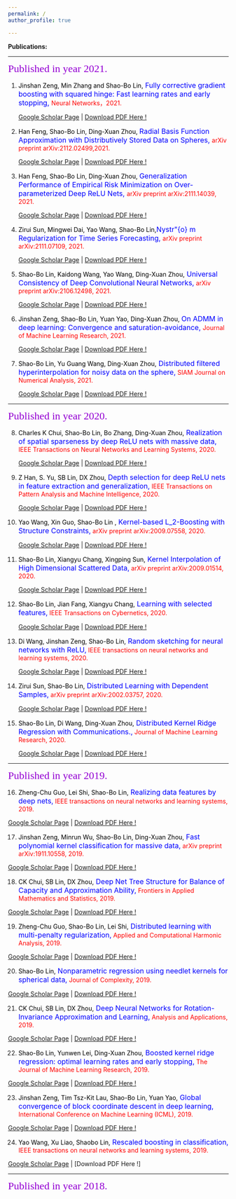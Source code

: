 ```yaml
---
permalink: / 
author_profile: true

---
```


**Publications:**

------

<font face="华文彩云"  size=5 color ="DarkViolet"> Published in year 2021.</font>

1. <font color ="black"> Jinshan Zeng, Min Zhang and Shao-Bo Lin,</font><font size=3 color ="blue"> Fully corrective gradient boosting with squared hinge: Fast learning rates and early stopping, </font> <font color ="red"> Neural Networks，2021.</font>

   [Google Scholar Page](https://scholar.google.com/citations?view_op=view_citation&hl=en&user=dGt4l6QAAAAJ&sortby=pubdate&citation_for_view=dGt4l6QAAAAJ:0ngZmJvimKcC) | [Download PDF Here !](https://jxwanglearningtheory.github.io/files/2021_Fully-Corrective_Gradient.pdf)  

2. <font color ="black">Han Feng, Shao-Bo Lin, Ding-Xuan Zhou, </font><font size=3 color ="blue">Radial Basis Function Approximation with Distributively Stored Data on Spheres,  </font> <font color ="red">arXiv preprint arXiv:2112.02499,2021.</font> 

   [Google Scholar Page](https://scholar.google.com/citations?view_op=view_citation&hl=en&user=dGt4l6QAAAAJ&sortby=pubdate&citation_for_view=dGt4l6QAAAAJ:7VEv-pLvLSsC) | [Download PDF Here !](https://jxwanglearningtheory.github.io/files/2021_Radial_Basis_Function_Approximation.pdf)  


3. <font color ="black">Han Feng, Shao-Bo Lin, Ding-Xuan Zhou, </font><font size=3 color ="blue">Generalization Performance of Empirical Risk Minimization on Over-parameterized Deep ReLU Nets,  </font> <font color ="red">arXiv preprint arXiv:2111.14039, 2021. </font> 

   [Google Scholar Page](https://scholar.google.com/citations?view_op=view_citation&hl=en&user=dGt4l6QAAAAJ&sortby=pubdate&citation_for_view=dGt4l6QAAAAJ:7VEv-pLvLSsC) | [Download PDF Here !](https://jxwanglearningtheory.github.io/files/2021_GENERALIZATION_PERFORMANCE.pdf)  

4. <font color ="black"> Zirui Sun, Mingwei Dai, Yao Wang, Shao-Bo Lin,</font><font size=3 color ="blue">Nystr\"{o} m Regularization for Time Series Forecasting,  </font> <font color ="red"> arXiv preprint arXiv:2111.07109, 2021.</font> 

   [Google Scholar Page](https://scholar.google.com/citations?view_op=view_citation&hl=en&user=dGt4l6QAAAAJ&sortby=pubdate&citation_for_view=dGt4l6QAAAAJ:j5aT6aphRxQC) | [Download PDF Here !](https://jxwanglearningtheory.github.io/files/2021_Nystrom_Regularization.pdf)  

5. <font color ="black"> Shao-Bo Lin, Kaidong Wang, Yao Wang, Ding-Xuan Zhou,</font><font size=3 color ="blue"> Universal Consistency of Deep Convolutional Neural Networks,</font> <font color ="red">arXiv preprint arXiv:2106.12498, 2021.</font> 

   [Google Scholar Page](https://scholar.google.com/citations?view_op=view_citation&hl=en&user=dGt4l6QAAAAJ&sortby=pubdate&citation_for_view=dGt4l6QAAAAJ:EBV337fEn3EC) | [Download PDF Here !](https://jxwanglearningtheory.github.io/files/2021_Universal_Consistency.pdf)  


6. <font color ="black">Jinshan Zeng, Shao-Bo Lin, Yuan Yao, Ding-Xuan Zhou, </font><font size=3 color ="blue"> On ADMM in deep learning: Convergence and saturation-avoidance, </font> <font color ="red">Journal of Machine Learning Research, 2021.</font> 

   [Google Scholar Page](https://scholar.google.com/citations?view_op=view_citation&hl=en&user=dGt4l6QAAAAJ&sortby=pubdate&citation_for_view=dGt4l6QAAAAJ:yIeBiWEAh44C) | [Download PDF Here !](https://jxwanglearningtheory.github.io/files/2021_On_ADMM_in_Deep_Learning.pdf)

7. <font color ="black"> Shao-Bo Lin, Yu Guang Wang, Ding-Xuan Zhou,</font><font size=3 color ="blue">  Distributed filtered hyperinterpolation for noisy data on the sphere,</font> <font color ="red">SIAM Journal on Numerical Analysis, 2021.</font> 

   [Google Scholar Page](https://scholar.google.com/citations?view_op=view_citation&hl=en&user=dGt4l6QAAAAJ&sortby=pubdate&citation_for_view=dGt4l6QAAAAJ:Vztgr1qGG8IC) | [Download PDF Here !](https://jxwanglearningtheory.github.io/files/2021_DISTRIBUTED_FILTERED_HYPERINTERPOLATION.pdf)

------

<font face="华文彩云"  size=5 color ="DarkViolet"> Published in year 2020.</font>


8. <font color ="black">  Charles K Chui, Shao-Bo Lin, Bo Zhang, Ding-Xuan Zhou,</font><font size=3 color ="blue">  Realization of spatial sparseness by deep ReLU nets with massive data,</font> <font color ="red"> IEEE Transactions on Neural Networks and Learning Systems, 2020.</font> 

   [Google Scholar Page](https://scholar.google.com/citations?view_op=view_citation&hl=en&user=dGt4l6QAAAAJ&sortby=pubdate&citation_for_view=dGt4l6QAAAAJ:GYcXSSpN504C) | [Download PDF Here !](https://jxwanglearningtheory.github.io/files/2020_Realization_of_spatial_sparseness.pdf) 

9. <font color ="black">  Z Han, S. Yu, SB Lin, DX Zhou,</font><font size=3 color ="blue"> Depth selection for deep ReLU nets in feature extraction and generalization,</font> <font color ="red"> IEEE Transactions on Pattern Analysis and Machine Intelligence, 2020.</font> 

   [Google Scholar Page](https://scholar.google.com/citations?view_op=view_citation&hl=en&user=dGt4l6QAAAAJ&sortby=pubdate&citation_for_view=dGt4l6QAAAAJ:lK9BDNCuzFgC) | [Download PDF Here !](https://jxwanglearningtheory.github.io/files/2020_Depth_Selection.pdf) 


10. <font color ="black">Yao Wang, Xin Guo, Shao-Bo Lin  ,</font><font size=3 color ="blue">  Kernel-based L_2-Boosting with Structure Constraints,</font> <font color ="red"> arXiv preprint arXiv:2009.07558, 2020.</font> 

      [Google Scholar Page](https://scholar.google.com/citations?view_op=view_citation&hl=en&user=dGt4l6QAAAAJ&sortby=pubdate&citation_for_view=dGt4l6QAAAAJ:oursBaop5wYC) | [Download PDF Here !](https://jxwanglearningtheory.github.io/files/2020_Kernel-based.pdf) 


11. <font color ="black"> Shao-Bo Lin, Xiangyu Chang, Xingping Sun,</font><font size=3 color ="blue">  Kernel Interpolation of High Dimensional Scattered Data,</font> <font color ="red">arXiv preprint arXiv:2009.01514, 2020.</font> 

      [Google Scholar Page](https://scholar.google.com/citations?view_op=view_citation&hl=en&user=dGt4l6QAAAAJ&sortby=pubdate&citation_for_view=dGt4l6QAAAAJ:MDX3w3dAD3YC ) | [Download PDF Here !](https://jxwanglearningtheory.github.io/files/2020_Kernel_Interpolation.pdf) 


12. <font color ="black">  Shao-Bo Lin, Jian Fang, Xiangyu Chang,</font><font size=3 color ="blue"> Learning with selected features,</font> <font color ="red"> IEEE Transactions on Cybernetics, 2020.</font> 

      [Google Scholar Page](https://scholar.google.com/citations?view_op=view_citation&hl=en&user=dGt4l6QAAAAJ&sortby=pubdate&citation_for_view=dGt4l6QAAAAJ:qsWQJNntlusC ) | [Download PDF Here !](https://jxwanglearningtheory.github.io/files/2020_learning_with_selected_features.pdf) 


13. <font color ="black"> Di Wang, Jinshan Zeng, Shao-Bo Lin,</font><font size=3 color ="blue">  Random sketching for neural networks with ReLU,</font> <font color ="red"> IEEE transactions on neural networks and learning systems, 2020.</font> 
   
      [Google Scholar Page](https://scholar.google.com/citations?view_op=view_citation&hl=en&user=dGt4l6QAAAAJ&sortby=pubdate&citation_for_view=dGt4l6QAAAAJ:cNe27ouKFcQC) | [Download PDF Here !](https://jxwanglearningtheory.github.io/files/2020_random_sketching.pdf) 


14. <font color ="black"> Zirui Sun, Shao-Bo Lin,</font><font size=3 color ="blue">  Distributed Learning with Dependent Samples,</font> <font color ="red">arXiv preprint arXiv:2002.03757, 2020.</font> 

    [Google Scholar Page](https://scholar.google.com/citations?view_op=view_citation&hl=en&user=dGt4l6QAAAAJ&sortby=pubdate&citation_for_view=dGt4l6QAAAAJ:sbeIDTyQOFgC) | [Download PDF Here !](https://jxwanglearningtheory.github.io/files/2020_Distributed_Learning_with_Dependent_Samples.pdf) 

15. <font color ="black">Shao-Bo Lin, Di Wang, Ding-Xuan Zhou,</font><font size=3 color ="blue"> Distributed Kernel Ridge Regression with Communications.,</font> <font color ="red"> Journal of Machine Learning Research, 2020.</font> 

    [Google Scholar Page]( https://scholar.google.com/citations?view_op=view_citation&hl=en&user=dGt4l6QAAAAJ&sortby=pubdate&citation_for_view=dGt4l6QAAAAJ:SrKkpNFED5gC) | [Download PDF Here !](https://jxwanglearningtheory.github.io/files/2020_Distributed_Kernel.pdf)

------

<font face="华文彩云"  size=5 color ="DarkViolet"> Published in year 2019.</font>

16. <font color ="black">Zheng-Chu Guo, Lei Shi, Shao-Bo Lin,</font><font size=3 color ="blue"> Realizing data features by deep nets,</font> <font color ="red"> IEEE transactions on neural networks and learning systems, 2019.</font> 

   [Google Scholar Page](https://scholar.google.com/citations?view_op=view_citation&hl=en&user=dGt4l6QAAAAJ&sortby=pubdate&citation_for_view=dGt4l6QAAAAJ:rCNdntzdTkkC) | [Download PDF Here !](https://jxwanglearningtheory.github.io/files/2019_Realizing_data_features_by_deep_nets.pdf) 

17. <font color ="black"> Jinshan Zeng, Minrun Wu, Shao-Bo Lin, Ding-Xuan Zhou,</font><font size=3 color ="blue"> Fast polynomial kernel classification for massive data,</font> <font color ="red"> arXiv preprint arXiv:1911.10558, 2019.</font> 

   [Google Scholar Page](https://scholar.google.com/citations?view_op=view_citation&hl=en&user=dGt4l6QAAAAJ&sortby=pubdate&citation_for_view=dGt4l6QAAAAJ:rbGdIwl2e6cC) | [Download PDF Here !](https://jxwanglearningtheory.github.io/files/2019_fast_polynomial_kernel_classification_for_massive_data.pdf) 

18. <font color ="black">CK Chui, SB Lin, DX Zhou,</font><font size=3 color ="blue"> Deep Net Tree Structure for Balance of Capacity and Approximation Ability,</font> <font color ="red"> Frontiers in Applied Mathematics and Statistics, 2019.</font> 

   [Google Scholar Page](https://scholar.google.com/citations?view_op=view_citation&hl=en&user=dGt4l6QAAAAJ&sortby=pubdate&citation_for_view=dGt4l6QAAAAJ:60iIaj97TE0C) | [Download PDF Here !](https://jxwanglearningtheory.github.io/files/2019_deep_net_tree_structure_for_balance_of_capacity_and_approximation_ability.pdf) 

19. <font color ="black">Zheng-Chu Guo, Shao-Bo Lin, Lei Shi,</font><font size=3 color ="blue"> Distributed learning with multi-penalty regularization,</font> <font color ="red"> Applied and Computational Harmonic Analysis, 2019.</font> 

   [Google Scholar Page](https://scholar.google.com/citations?view_op=view_citation&hl=en&user=dGt4l6QAAAAJ&sortby=pubdate&citation_for_view=dGt4l6QAAAAJ:X9ykpCP0fEIC) | [Download PDF Here !](https://jxwanglearningtheory.github.io/files/2019_Distributed_learning_with_multi-penalty_regularization.pdf) 

20. <font color ="black">  Shao-Bo Lin,</font><font size=3 color ="blue"> Nonparametric regression using needlet kernels for spherical data,</font> <font color ="red"> Journal of Complexity, 2019.</font> 

   [Google Scholar Page](https://scholar.google.com/citations?view_op=view_citation&hl=en&user=dGt4l6QAAAAJ&sortby=pubdate&citation_for_view=dGt4l6QAAAAJ:EaFouW7jFu4C) | [Download PDF Here !](https://jxwanglearningtheory.github.io/files/2019_Nonparametric_regression_using_needlet_kernels_for_spherical_data.pdf) 

21. <font color ="black">CK Chui, SB Lin, DX Zhou,</font><font size=3 color ="blue"> Deep Neural Networks for Rotation-Invariance Approximation and Learning,</font> <font color ="red">Analysis and Applications, 2019.</font> 

   [Google Scholar Page](https://scholar.google.com/citations?view_op=view_citation&hl=en&user=dGt4l6QAAAAJ&cstart=20&pagesize=80&sortby=pubdate&citation_for_view=dGt4l6QAAAAJ:BJtnxTr0fRcC) | [Download PDF Here !](https://jxwanglearningtheory.github.io/files/2019_Deep_Neural_Networks_for_Rotation-Invariance_Approximation_and_Learning.pdf) 

22. <font color ="black"> Shao-Bo Lin, Yunwen Lei, Ding-Xuan Zhou,</font><font size=3 color ="blue"> Boosted kernel ridge regression: optimal learning rates and early stopping,</font> <font color ="red"> The Journal of Machine Learning Research, 2019.</font> 

   [Google Scholar Page](https://scholar.google.com/citations?view_op=view_citation&hl=en&user=dGt4l6QAAAAJ&cstart=20&pagesize=80&sortby=pubdate&citation_for_view=dGt4l6QAAAAJ:TesyEGJKHF4C) | [Download PDF Here !](https://jxwanglearningtheory.github.io/files/2019_boosted_kernel_ridge_regression_optimal_learning_rates_and_early_stopping.pdf) 

23. <font color ="black"> Jinshan Zeng, Tim Tsz-Kit Lau, Shao-Bo Lin, Yuan Yao,</font><font size=3 color ="blue">  Global convergence of block coordinate descent in deep learning,</font> <font color ="red">   International Conference on Machine Learning (ICML), 2019.</font> 

   [Google Scholar Page](https://scholar.google.com/citations?view_op=view_citation&hl=en&user=dGt4l6QAAAAJ&cstart=20&pagesize=80&sortby=pubdate&citation_for_view=dGt4l6QAAAAJ:In6cVmBjs0IC) | [Download PDF Here !](https://jxwanglearningtheory.github.io/files/2019_Global_Convergence_of_Block_Coordinate_Descent_in_Deep_Learning.pdf) 

24. <font color ="black"> Yao Wang, Xu Liao, Shaobo Lin,</font><font size=3 color ="blue"> Rescaled boosting in classification,</font> <font color ="red">  IEEE transactions on neural networks and learning systems, 2019.</font> 

   [Google Scholar Page](https://scholar.google.com/citations?view_op=view_citation&hl=en&user=dGt4l6QAAAAJ&cstart=20&pagesize=80&sortby=pubdate&citation_for_view=dGt4l6QAAAAJ:cBPnxVikjH8C) | [Download PDF Here !] 
   
------

<font face="华文彩云"  size=5 color ="DarkViolet"> Published in year 2018.</font>


